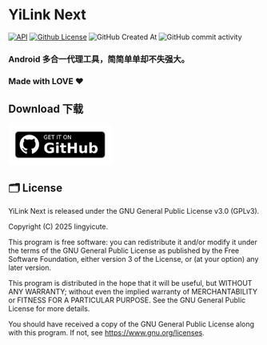 # YiLink Next

[![API](https://img.shields.io/badge/API-21%2B-yellow.svg?style=flat)](https://developer.android.com/about/versions/lollipop)
[![Github License](https://img.shields.io/github/license/lingyicute/YiLink-Next?color=%2364f573&style=flat)](https://github.com/lingyicute/YiLink-Next/blob/master/COPYING)
![GitHub Created At](https://img.shields.io/github/created-at/lingyicute/YiLink-Next)
![GitHub commit activity](https://img.shields.io/github/commit-activity/y/lingyicute/YiLink-Next)

### Android 多合一代理工具，简简单单却不失强大。

### Made with LOVE ♥️

## Download 下载

  [<img src="images/get-it-on-github.png" alt="Get it on GitHub" height="80">](https://github.com/lingyicute/YiLink-Next/releases)


## 🗂️ License

YiLink Next is released under the GNU General Public License v3.0 (GPLv3).

Copyright (C) 2025 lingyicute.

This program is free software: you can redistribute it and/or modify
it under the terms of the GNU General Public License as published by
the Free Software Foundation, either version 3 of the License, or
(at your option) any later version.

This program is distributed in the hope that it will be useful,
but WITHOUT ANY WARRANTY; without even the implied warranty of
MERCHANTABILITY or FITNESS FOR A PARTICULAR PURPOSE.  See the
GNU General Public License for more details.

You should have received a copy of the GNU General Public License
along with this program.  If not, see https://www.gnu.org/licenses.
